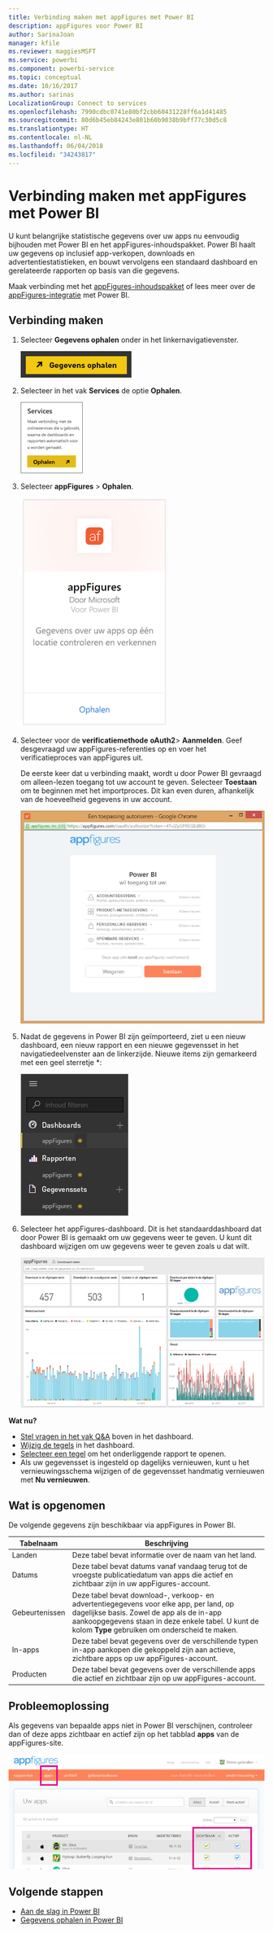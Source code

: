 ```yaml
---
title: Verbinding maken met appFigures met Power BI
description: appFigures voor Power BI
author: SarinaJoan
manager: kfile
ms.reviewer: maggiesMSFT
ms.service: powerbi
ms.component: powerbi-service
ms.topic: conceptual
ms.date: 10/16/2017
ms.author: sarinas
LocalizationGroup: Connect to services
ms.openlocfilehash: 7990cdbc0741e80bf2cbb60431228ff6a1d41485
ms.sourcegitcommit: 80d6b45eb84243e801b60b9038b9bff77c30d5c8
ms.translationtype: HT
ms.contentlocale: nl-NL
ms.lasthandoff: 06/04/2018
ms.locfileid: "34243817"
---
```

# <a name="connect-to-appfigures-with-power-bi"></a>Verbinding maken met appFigures met Power BI
U kunt belangrijke statistische gegevens over uw apps nu eenvoudig bijhouden met Power BI en het appFigures-inhoudspakket. Power BI haalt uw gegevens op inclusief app-verkopen, downloads en advertentiestatistieken, en bouwt vervolgens een standaard dashboard en gerelateerde rapporten op basis van die gegevens.

Maak verbinding met het [appFigures-inhoudspakket](https://app.powerbi.com/getdata/services/appfigures) of lees meer over de [appFigures-integratie](https://powerbi.microsoft.com/integrations/appfigures) met Power BI.

## <a name="how-to-connect"></a>Verbinding maken
1. Selecteer **Gegevens ophalen** onder in het linkernavigatievenster.
   
   ![](media/service-connect-to-appfigures/pbi_getdata.png)
2. Selecteer in het vak **Services** de optie **Ophalen**.
   
   ![](media/service-connect-to-appfigures/pbi_getservices.png)
3. Selecteer **appFigures** \> **Ophalen**.
   
   ![](media/service-connect-to-appfigures/appfigures.png)
4. Selecteer voor de **verificatiemethode** **oAuth2**\> **Aanmelden**. Geef desgevraagd uw appFigures-referenties op en voer het verificatieproces van appFigures uit.
   
   De eerste keer dat u verbinding maakt, wordt u door Power BI gevraagd om alleen-lezen toegang tot uw account te geven. Selecteer **Toestaan** om te beginnen met het importproces. Dit kan even duren, afhankelijk van de hoeveelheid gegevens in uw account.
   
   ![](media/service-connect-to-appfigures/appfiguresdoc_06.png)
5. Nadat de gegevens in Power BI zijn geïmporteerd, ziet u een nieuw dashboard, een nieuw rapport en een nieuwe gegevensset in het navigatiedeelvenster aan de linkerzijde. Nieuwe items zijn gemarkeerd met een geel sterretje \*:
   
    ![](media/service-connect-to-appfigures/pbi_appfigures3.png)
6. Selecteer het appFigures-dashboard. Dit is het standaarddashboard dat door Power BI is gemaakt om uw gegevens weer te geven. U kunt dit dashboard wijzigen om uw gegevens weer te geven zoals u dat wilt.
   
    ![](media/service-connect-to-appfigures/appfiguresdoc_01.png)

**Wat nu?**

* [Stel vragen in het vak Q&A](power-bi-q-and-a.md) boven in het dashboard.
* [Wijzig de tegels](service-dashboard-edit-tile.md) in het dashboard.
* [Selecteer een tegel](service-dashboard-tiles.md) om het onderliggende rapport te openen.
* Als uw gegevensset is ingesteld op dagelijks vernieuwen, kunt u het vernieuwingsschema wijzigen of de gegevensset handmatig vernieuwen met **Nu vernieuwen**.

## <a name="whats-included"></a>Wat is opgenomen
De volgende gegevens zijn beschikbaar via appFigures in Power BI.

| **Tabelnaam** | **Beschrijving** |
| --- | --- |
| Landen |Deze tabel bevat informatie over de naam van het land. |
| Datums |Deze tabel bevat datums vanaf vandaag terug tot de vroegste publicatiedatum van apps die actief en zichtbaar zijn in uw appFigures-account. |
| Gebeurtenissen |Deze tabel bevat download-, verkoop- en advertentiegegevens voor elke app, per land, op dagelijkse basis. Zowel de app als de in-app aankoopgegevens staan in deze enkele tabel. U kunt de kolom <strong>Type</strong> gebruiken om onderscheid te maken. |
| In-apps |Deze tabel bevat gegevens over de verschillende typen in-app aankopen die gekoppeld zijn aan actieve, zichtbare apps op uw appFigures-account. |
| Producten |Deze tabel bevat gegevens over de verschillende apps die actief en zichtbaar zijn op uw appFigures-account. |

## <a name="troubleshooting"></a>Probleemoplossing
Als gegevens van bepaalde apps niet in Power BI verschijnen, controleer dan of deze apps zichtbaar en actief zijn op het tabblad **apps** van de appFigures-site.

![](media/service-connect-to-appfigures/appfiguresdoc_11.png)

## <a name="next-steps"></a>Volgende stappen
* [Aan de slag in Power BI](service-get-started.md)
* [Gegevens ophalen in Power BI](service-get-data.md)

